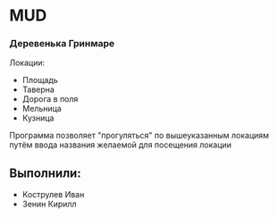 # MUD

### Деревенька Гринмаре

Локации:
- Площадь
- Таверна
- Дорога в поля
- Мельница
- Кузница

Программа позволяет "прогуляться" по вышеуказанным локациям путём ввода названия желаемой для посещения локации 
## Выполнили:
- Кострулев Иван
- Зенин Кирилл

